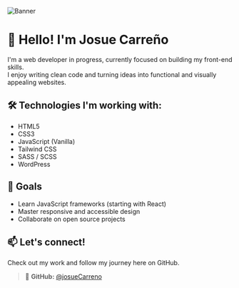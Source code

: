 ![Banner]([https://via.placeholder.com/1200x300.png?text=Welcome+to+my+GitHub+Profile](https://i.imgur.com/9bQf1sS.png))

# 👋 Hello! I'm Josue Carreño

I'm a web developer in progress, currently focused on building my front-end skills.  
I enjoy writing clean code and turning ideas into functional and visually appealing websites.

## 🛠️ Technologies I'm working with:
- HTML5
- CSS3
- JavaScript (Vanilla)
- Tailwind CSS
- SASS / SCSS
- WordPress

## 🚀 Goals
- Learn JavaScript frameworks (starting with React)
- Master responsive and accessible design
- Collaborate on open source projects

## 📫 Let's connect!
Check out my work and follow my journey here on GitHub.

> 🔗 **GitHub:** [@josueCarreno](https://github.com/josueCarreno)
